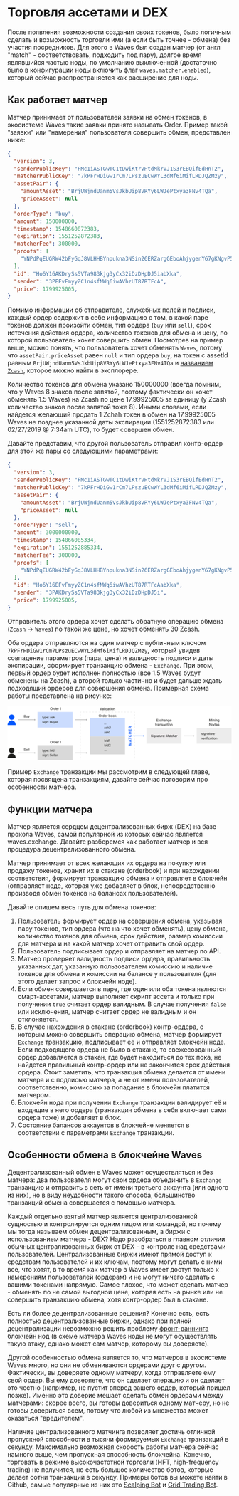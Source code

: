 # Торговля ассетами и DEX

После появления возможности создания своих токенов, было логичным сделать и возможность торговли ими (а если быть точнее - обмена) без участия посредников. Для этого в Waves был создан матчер (от англ "match" - соответствовать, подходить под пару), долгое время являвшийся частью ноды, по умолчанию выключенной (достаточно было в конфигурации ноды включить флаг `waves.matcher.enabled`), который сейчас распространяется как расширение для ноды.

## Как работает матчер

Матчер принимает от пользователей заявки на обмен токенов, в экосистеме Waves такие заявки принято называть Order. Пример такой "заявки" или "намерения" пользователя совершить обмен, представлен ниже:

```json
{
  "version": 3,
  "senderPublicKey": "FMc1iASTGwTC1tDwiKtrVHtdMkrVJ1S3rEBQifEdHnT2",
  "matcherPublicKey": "7kPFrHDiGw1rCm7LPszuECwWYL3dMf6iMifLRDJQZMzy",
  "assetPair": {
    "amountAsset": "BrjUWjndUanm5VsJkbUip8VRYy6LWJePtxya3FNv4TQa",
    "priceAsset": null
  },
  "orderType": "buy",
  "amount": 150000000,
  "timestamp": 1548660872383,
  "expiration": 1551252872383,
  "matcherFee": 300000,
  "proofs": [
    "YNPdPqEUGRW42bFyGqJ8VLHHBYnpukna3NSin26ERZargGEboAhjygenY67gKNgvP5nm5ZV8VGZW3bNtejSKGEa"
  ],
  "id": "Ho6Y16AKDrySs5VTa983kjg3yCx32iDzDHpDJ5iabXka",
  "sender": "3PEFvFmyyZC1n4sfNWq6iwAVhzUT87RTFcA",
  "price": 1799925005,
}
```

Помимо информации об отправителе, служебных полей и подписи, каждый ордер содержит в себе информацию о том, в какой паре токенов должен произойти обмен, тип ордера (`buy` или `sell`), срок истечения действия ордера, количество токенов для обмена и цену, по которой пользователь хочет совершить обмен. Посмотрев на пример выше, можно понять, что пользователь хочет обменять `Waves`, потому что `assetPair.priceAsset` равен `null` и тип ордера `buy`, на токен c assetId равным `BrjUWjndUanm5VsJkbUip8VRYy6LWJePtxya3FNv4TQa` и [названием `Zcash`](https://wavesexplorer.com/tx/BrjUWjndUanm5VsJkbUip8VRYy6LWJePtxya3FNv4TQa), которое можно найти в эксплорере.

Количество токенов для обмена указано 150000000 (всегда помним, что у Waves 8 знаков после запятой, поэтому фактически он хочет обменять 1.5 Waves) на Zcash по цене 17.99925005 за единицу (у Zcash количество знаков после запятой тоже 8). Иными словами, если найдется желающий продать 1 Zchah токен в обмен на 17.99925005 Waves не позднее указанной даты экспирации (1551252872383 или 02/27/2019 @ 7:34am UTC), то будет совершен обмен.

Давайте представим, что другой пользователь отправил контр-ордер для этой же пары со следующими параметрами:

```json 
{
  "version": 3,
  "senderPublicKey": "FMc1iASTGwTC1tDwiKtrVHtdMkrVJ1S3rEBQifEdHnT2",
  "matcherPublicKey": "7kPFrHDiGw1rCm7LPszuECwWYL3dMf6iMifLRDJQZMzy",
  "assetPair": {
    "amountAsset": "BrjUWjndUanm5VsJkbUip8VRYy6LWJePtxya3FNv4TQa",
    "priceAsset": null
  },
  "orderType": "sell",
  "amount": 3000000000,
  "timestamp": 154866085334,
  "expiration": 1551252885334,
  "matcherFee": 300000,
  "proofs": [
    "YNPdPqEUGRW42bFyGqJ8VLHHBYnpukna3NSin26ERZargGEboAhjygenY67gKNgvP5nm5ZV8VGZW3bNtejSKGEa"
  ],
  "id": "Ho6Y16EFvFmyyZC1n4sfNWq6iwAVhzUT87RTFcAabXka",
  "sender": "3PAKDrySs5VTa983kjg3yCx32iDzDHpDJ5i",
  "price": 1799925005,
}
```

Отправитель этого ордера хочет сделать обратную операцию обмена (`Zcash` -> `Waves`) по такой же цене, но хочет обменять 30 Zcash.

Оба ордера отправляются на один матчер с публичным ключом `7kPFrHDiGw1rCm7LPszuECwWYL3dMf6iMifLRDJQZMzy`, который увидев совпадение параметров (пара, цена) и валидность подписи и даты экспирации, сформирует транзакцию обмена - `Exchange`. При этом, первый ордер будет исполнен полностью (все 1.5 Waves будут обменены на Zcash), а второй только частично и будет дальше ждать подходящий ордеров для совершения обмена. Примерная схема работы представлена на рисунке:

![How matching works](../../assets/4-4-1-how-dex-works.png "How matching workks")

Пример `Exchange` транзакции мы рассмотрим в следующей главе, которая посвящена транзакциям, давайте сейчас поговорим про особенности матчера.

## Функции матчера

Матчер является сердцем децентрализованных бирж (DEX) на базе прокола Waves, cамой популярной из которых сейчас является waves.exchange. Давайте разберемся как работает матчер и вся процедура децентрализованного обмена.

Матчер принимает от всех желающих их ордера на покупку или продажу токенов, хранит их в стакане (orderbook) и при нахождении соответствия, формирует транзакцию обмена и отправляет в блокчейн (отправляет ноде, которая уже добавляет в блок, непосредственно производя обмен токенов на балансах пользователей).

Давайте опишем весь путь для обмена токенов:

1. Пользователь формирует ордер на совершения обмена, указывая пару токенов, тип ордера (что на что хочет обменять), цену обмена, количество токенов для обмена, срок действия, размер комиссии для матчера и на какой матчер хочет отправить свой ордер.
2. Пользователь подписывает ордер и отправляет на матчер по API.
3. Матчер проверяет валидность подписи ордера, правильность указанных дат, указанную пользователем комиссию и наличие токенов для обмена и комиссии на балансе у пользователя (для этого делает запрос к блокчейн ноде).
4. Если обмен совершается в паре, где один или оба токена являются смарт-ассетами, матчер выполняет скрипт ассета и только при получении `true` считает ордер валидным. В случае получения `false` или исключения, матчер считает ордер не валидным и он отклоняется.
5. В случае нахождения в стакане (orderbook) контр-ордера, с которым можно совершить операцию обмена, матчер формирует `Exchange` транзакцию, подписывает ее и отправляет блокчейн ноде. Если подходящего ордера не было в стакане, то свежесозданный ордер добавляется в стакан, где будет находиться до тех пока, не найдется правильный контр-ордер или не закончится срок действия ордера. Стоит заметить, что транзакция обмена делается от имени матчера и с подписью матчера, а не от имени пользователей, соответственно, комиссию за попадание в блокчейн платится матчером.
6. Блокчейн нода при получении `Exchange` транзакции валидирует её и входящие в него ордера (транзакция обмена в себя включает сами ордера тоже) и добавляет в блок.
7. Состояние балансов аккаунтов в блокчейне меняется в соответствии с параметрами `Exchange` транзакции.

## Особенности обмена в блокчейне Waves

Децентрализованный обмен в Waves может осуществляться и без матчера: два пользователя могут свои ордера объединить в `Exchange` транзакцию и отправить в сеть от имени третьего аккаунта (или одного из них), но в виду неудобности такого способа, большинство транзакций обмена совершается с помощью матчера.

Каждый отдельно взятый матчер является централизованной сущностью и контролируется одним лицом или командой, но почему мы тогда называем обмен децентрализованным, а биржи с использованием матчера - DEX? Надо разобраться в главном отличии обычных централизованных бирж от DEX - в контроле над средствами пользователей. Централизованные биржи имеют прямой доступ к средствам пользователей и их ключам, поэтому могут делать с ними все, что хотят, в то время как матчер в Waves имеет доступ только к намерениям пользоваталей (ордерам) и не могут ничего сделать с вашими токенами напрямую. Самое плохое, что может сделать матчер - обменять по не самой выгодной цене, которая есть на рынке или не совершить транзакцию обмена, хотя контр-ордер был в стакане.

Есть ли более децентрализованные решения? Конечно есть, есть полностью децентрализованные биржи, однако при полной децентрализации невозможно решить проблему [фронт-раннинга](https://www.investopedia.com/terms/f/frontrunning.asp) блокчейн нод (в схеме матчера Waves ноды не могут осуществлять такую атаку, однако может сам матчер, которому вы доверяете).

Другой особенностью обмена является то, что матчеров в экосистеме Waves много, но они не обмениваются ордерами друг с другом. Фактически, вы доверяете одному матчеру, когда отправляете ему свой ордер. Вы ему доверяете, что он сделает операцию и он сделает это честно (например, не пустит вперед вашего ордер, который пришел позже). Именно это доверие мешает сделать обмен ордерами между матчерами: скорее всего, вы готовы довериться одному матчеру, но не готовы довериться всем, потому что любой из множества может оказаться "вредителем".

Наличие централизованного матчинга позволяет достичь отличной пропускной способности в тысячи формируемых `Exchange` транзакций в секунду. Максимально возможная скорость работы матчера сейчас намного выше, чем пропускная способность блокчейна. Конечно, торговать в режиме высокочастотной торговли (HFT, high-frequency trading) не получится, но есть большое количество ботов, которые делает сотни транзакций в секунду. Примеры ботов вы можете найти в Github, самые популярные из них это [Scalping Bot](https://docs.wavesplatform.com/en/building-apps/waves-api-and-sdk/examples/trading-bot) и [Grid Trading Bot](https://github.com/PyWaves/BlackBot).
